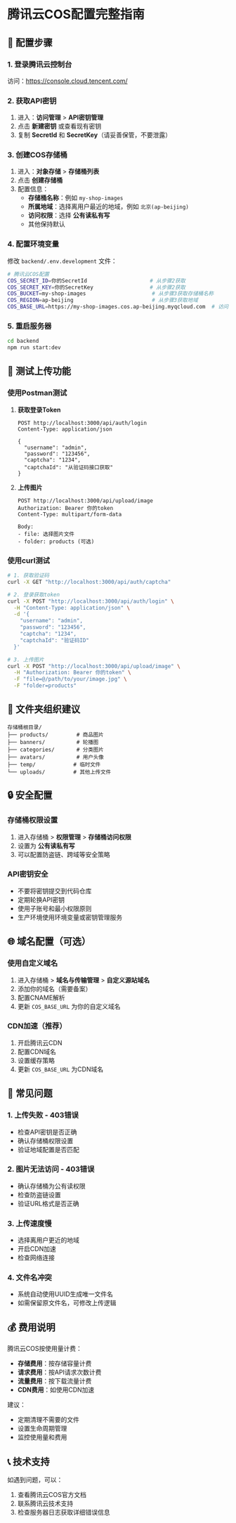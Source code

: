 # 腾讯云COS配置完整指南

## 🔧 配置步骤

### 1. 登录腾讯云控制台
访问：https://console.cloud.tencent.com/

### 2. 获取API密钥
1. 进入：**访问管理** > **API密钥管理**
2. 点击 **新建密钥** 或查看现有密钥
3. 复制 **SecretId** 和 **SecretKey**（请妥善保管，不要泄露）

### 3. 创建COS存储桶
1. 进入：**对象存储** > **存储桶列表**
2. 点击 **创建存储桶**
3. 配置信息：
   - **存储桶名称**：例如 `my-shop-images`
   - **所属地域**：选择离用户最近的地域，例如 `北京(ap-beijing)`
   - **访问权限**：选择 **公有读私有写**
   - 其他保持默认

### 4. 配置环境变量
修改 `backend/.env.development` 文件：

```bash
# 腾讯云COS配置
COS_SECRET_ID=你的SecretId                    # 从步骤2获取
COS_SECRET_KEY=你的SecretKey                  # 从步骤2获取  
COS_BUCKET=my-shop-images                     # 从步骤3获取存储桶名称
COS_REGION=ap-beijing                         # 从步骤3获取地域
COS_BASE_URL=https://my-shop-images.cos.ap-beijing.myqcloud.com  # 访问域名
```

### 5. 重启服务器
```bash
cd backend
npm run start:dev
```

## 🧪 测试上传功能

### 使用Postman测试
1. **获取登录Token**
   ```
   POST http://localhost:3000/api/auth/login
   Content-Type: application/json
   
   {
     "username": "admin",
     "password": "123456",
     "captcha": "1234",
     "captchaId": "从验证码接口获取"
   }
   ```

2. **上传图片**
   ```
   POST http://localhost:3000/api/upload/image
   Authorization: Bearer 你的token
   Content-Type: multipart/form-data
   
   Body:
   - file: 选择图片文件
   - folder: products (可选)
   ```

### 使用curl测试
```bash
# 1. 获取验证码
curl -X GET "http://localhost:3000/api/auth/captcha"

# 2. 登录获取token
curl -X POST "http://localhost:3000/api/auth/login" \
  -H "Content-Type: application/json" \
  -d '{
    "username": "admin",
    "password": "123456", 
    "captcha": "1234",
    "captchaId": "验证码ID"
  }'

# 3. 上传图片
curl -X POST "http://localhost:3000/api/upload/image" \
  -H "Authorization: Bearer 你的token" \
  -F "file=@/path/to/your/image.jpg" \
  -F "folder=products"
```

## 📁 文件夹组织建议

```
存储桶根目录/
├── products/         # 商品图片
├── banners/          # 轮播图
├── categories/       # 分类图片  
├── avatars/          # 用户头像
├── temp/            # 临时文件
└── uploads/         # 其他上传文件
```

## 🔒 安全配置

### 存储桶权限设置
1. 进入存储桶 > **权限管理** > **存储桶访问权限**
2. 设置为 **公有读私有写**
3. 可以配置防盗链、跨域等安全策略

### API密钥安全
- 不要将密钥提交到代码仓库
- 定期轮换API密钥
- 使用子账号和最小权限原则
- 生产环境使用环境变量或密钥管理服务

## 🌐 域名配置（可选）

### 使用自定义域名
1. 进入存储桶 > **域名与传输管理** > **自定义源站域名**
2. 添加你的域名（需要备案）
3. 配置CNAME解析
4. 更新 `COS_BASE_URL` 为你的自定义域名

### CDN加速（推荐）
1. 开启腾讯云CDN
2. 配置CDN域名
3. 设置缓存策略
4. 更新 `COS_BASE_URL` 为CDN域名

## 🚨 常见问题

### 1. 上传失败 - 403错误
- 检查API密钥是否正确
- 确认存储桶权限设置
- 验证地域配置是否匹配

### 2. 图片无法访问 - 403错误  
- 确认存储桶为公有读权限
- 检查防盗链设置
- 验证URL格式是否正确

### 3. 上传速度慢
- 选择离用户更近的地域
- 开启CDN加速
- 检查网络连接

### 4. 文件名冲突
- 系统自动使用UUID生成唯一文件名
- 如需保留原文件名，可修改上传逻辑

## 💰 费用说明

腾讯云COS按使用量计费：
- **存储费用**：按存储容量计费
- **请求费用**：按API请求次数计费  
- **流量费用**：按下载流量计费
- **CDN费用**：如使用CDN加速

建议：
- 定期清理不需要的文件
- 设置生命周期管理
- 监控使用量和费用

## 📞 技术支持

如遇到问题，可以：
1. 查看腾讯云COS官方文档
2. 联系腾讯云技术支持
3. 检查服务器日志获取详细错误信息